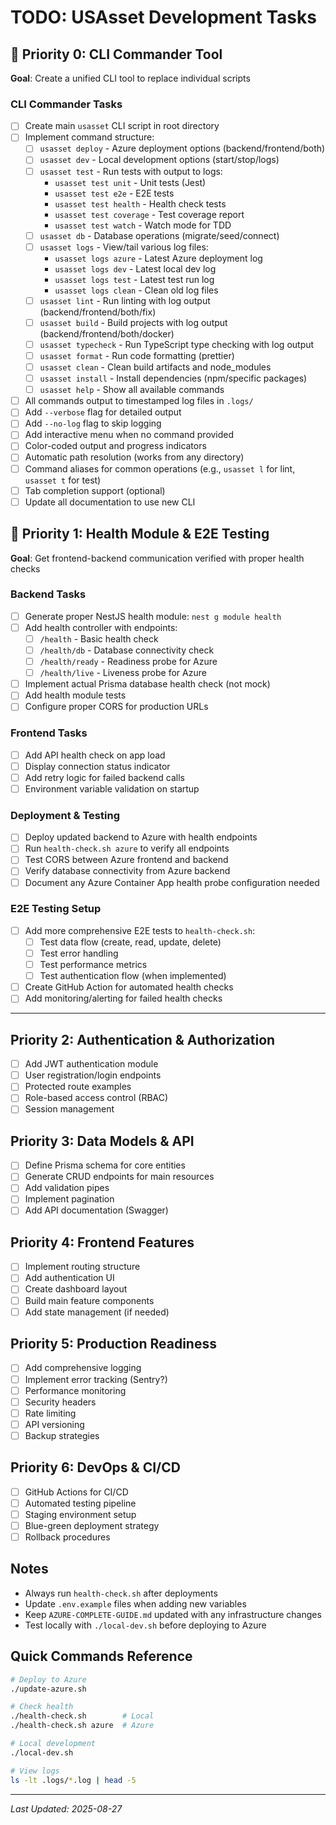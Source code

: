 # TODO: USAsset Development Tasks

## 🚨 Priority 0: CLI Commander Tool
**Goal**: Create a unified CLI tool to replace individual scripts

### CLI Commander Tasks
- [ ] Create main `usasset` CLI script in root directory
- [ ] Implement command structure:
  - [ ] `usasset deploy` - Azure deployment options (backend/frontend/both)
  - [ ] `usasset dev` - Local development options (start/stop/logs)
  - [ ] `usasset test` - Run tests with output to logs:
    - `usasset test unit` - Unit tests (Jest)
    - `usasset test e2e` - E2E tests
    - `usasset test health` - Health check tests
    - `usasset test coverage` - Test coverage report
    - `usasset test watch` - Watch mode for TDD
  - [ ] `usasset db` - Database operations (migrate/seed/connect)
  - [ ] `usasset logs` - View/tail various log files:
    - `usasset logs azure` - Latest Azure deployment log
    - `usasset logs dev` - Latest local dev log
    - `usasset logs test` - Latest test run log
    - `usasset logs clean` - Clean old log files
  - [ ] `usasset lint` - Run linting with log output (backend/frontend/both/fix)
  - [ ] `usasset build` - Build projects with log output (backend/frontend/both/docker)
  - [ ] `usasset typecheck` - Run TypeScript type checking with log output
  - [ ] `usasset format` - Run code formatting (prettier)
  - [ ] `usasset clean` - Clean build artifacts and node_modules
  - [ ] `usasset install` - Install dependencies (npm/specific packages)
  - [ ] `usasset help` - Show all available commands
- [ ] All commands output to timestamped log files in `.logs/`
- [ ] Add `--verbose` flag for detailed output
- [ ] Add `--no-log` flag to skip logging
- [ ] Add interactive menu when no command provided
- [ ] Color-coded output and progress indicators
- [ ] Automatic path resolution (works from any directory)
- [ ] Command aliases for common operations (e.g., `usasset l` for lint, `usasset t` for test)
- [ ] Tab completion support (optional)
- [ ] Update all documentation to use new CLI

## 🚨 Priority 1: Health Module & E2E Testing
**Goal**: Get frontend-backend communication verified with proper health checks

### Backend Tasks
- [ ] Generate proper NestJS health module: `nest g module health`
- [ ] Add health controller with endpoints:
  - [ ] `/health` - Basic health check
  - [ ] `/health/db` - Database connectivity check  
  - [ ] `/health/ready` - Readiness probe for Azure
  - [ ] `/health/live` - Liveness probe for Azure
- [ ] Implement actual Prisma database health check (not mock)
- [ ] Add health module tests
- [ ] Configure proper CORS for production URLs

### Frontend Tasks  
- [ ] Add API health check on app load
- [ ] Display connection status indicator
- [ ] Add retry logic for failed backend calls
- [ ] Environment variable validation on startup

### Deployment & Testing
- [ ] Deploy updated backend to Azure with health endpoints
- [ ] Run `health-check.sh azure` to verify all endpoints
- [ ] Test CORS between Azure frontend and backend
- [ ] Verify database connectivity from Azure backend
- [ ] Document any Azure Container App health probe configuration needed

### E2E Testing Setup
- [ ] Add more comprehensive E2E tests to `health-check.sh`:
  - [ ] Test data flow (create, read, update, delete)
  - [ ] Test error handling
  - [ ] Test performance metrics
  - [ ] Test authentication flow (when implemented)
- [ ] Create GitHub Action for automated health checks
- [ ] Add monitoring/alerting for failed health checks

---

## Priority 2: Authentication & Authorization
- [ ] Add JWT authentication module
- [ ] User registration/login endpoints
- [ ] Protected route examples
- [ ] Role-based access control (RBAC)
- [ ] Session management

## Priority 3: Data Models & API
- [ ] Define Prisma schema for core entities
- [ ] Generate CRUD endpoints for main resources
- [ ] Add validation pipes
- [ ] Implement pagination
- [ ] Add API documentation (Swagger)

## Priority 4: Frontend Features
- [ ] Implement routing structure
- [ ] Add authentication UI
- [ ] Create dashboard layout
- [ ] Build main feature components
- [ ] Add state management (if needed)

## Priority 5: Production Readiness
- [ ] Add comprehensive logging
- [ ] Implement error tracking (Sentry?)
- [ ] Performance monitoring
- [ ] Security headers
- [ ] Rate limiting
- [ ] API versioning
- [ ] Backup strategies

## Priority 6: DevOps & CI/CD
- [ ] GitHub Actions for CI/CD
- [ ] Automated testing pipeline
- [ ] Staging environment setup
- [ ] Blue-green deployment strategy
- [ ] Rollback procedures

## Notes
- Always run `health-check.sh` after deployments
- Update `.env.example` files when adding new variables
- Keep `AZURE-COMPLETE-GUIDE.md` updated with any infrastructure changes
- Test locally with `./local-dev.sh` before deploying to Azure

## Quick Commands Reference
```bash
# Deploy to Azure
./update-azure.sh

# Check health
./health-check.sh        # Local
./health-check.sh azure  # Azure

# Local development
./local-dev.sh

# View logs
ls -lt .logs/*.log | head -5
```

---
*Last Updated: 2025-08-27*